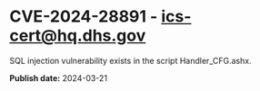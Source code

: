 # CVE-2024-28891 - ics-cert@hq.dhs.gov


SQL injection vulnerability exists in the script Handler_CFG.ashx.



**Publish date:** 2024-03-21
